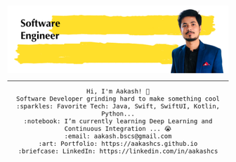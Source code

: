 <img src="https://raw.githubusercontent.com/aakashcs/aakashcs/master/banner.png"/>
 <hr></hr>
<p align="center">
  <samp>
    Hi, I'm Aakash! 👋 <br>
    Software Developer grinding hard to make something cool<br>
    :sparkles: Favorite Tech: Java, Swift, SwiftUI, Kotlin, Python... <br>
    :notebook: I’m currently learning Deep Learning and Continuous Integration ... 😭  <br>
    :email:	aakash.bscs@gmail.com <br>
    :art: Portfolio: https://aakashcs.github.io <br>
    :briefcase: LinkedIn: https://linkedin.com/in/aakashcs <br>
  </samp>
</p>
